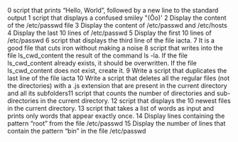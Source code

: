 0 script that prints “Hello, World”, followed by a new line to the standard output
1 script that displays a confused smiley "(Ôo)'
2 Display the content of the /etc/passwd file
3 Display the content of /etc/passwd and /etc/hosts
4 Display the last 10 lines of /etc/passwd
5 Display the first 10 lines of /etc/passwd
6 script that displays the third line of the file iacta.
7 It is a good file that cuts iron without making a noise
8 script that writes into the file ls_cwd_content the result of the command ls -la. If the file ls_cwd_content already exists, it should be overwritten. If the file ls_cwd_content does not exist, create it.
9 Write a script that duplicates the last line of the file iacta
10 Write a script that deletes all the regular files (not the directories) with a .js extension that are present in the current directory and all its subfolders11 script that counts the number of directories and sub-directories in the current directory.
12 script that displays the 10 newest files in the current directory.
13 script that takes a list of words as input and prints only words that appear exactly once.
14 Display lines containing the pattern “root” from the file /etc/passwd
15 Display the number of lines that contain the pattern “bin” in the file /etc/passwd



